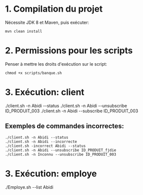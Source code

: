 

# 1. Compilation du projet
Nécessite JDK 8 et Maven, puis exécuter:
```
mvn clean install
```
# 2. Permissions pour les scripts
Penser à mettre les droits d'exécution sur le script:
```
chmod +x scripts/banque.sh
```

# 3. Exécution: client

./client.sh -n Abidi --status
./client.sh -n Abidi --unsubscribe ID_PRODUIT_003
./client.sh -n Abidi --subscribe ID_PRODUIT_003
## Exemples de commandes incorrectes:
```
./client.sh -n Abidi --status
./client.sh -n Abidi --incorrecte
./client.sh -incorrect Abidi --status
./client.sh -n Abidi --unsubscribe ID_PRODUIT_fjdie
./client.sh -n Inconnu --unsubscribe ID_PRODUIT_003
```

# 3. Exécution: employe
./Employe.sh --list Abidi




